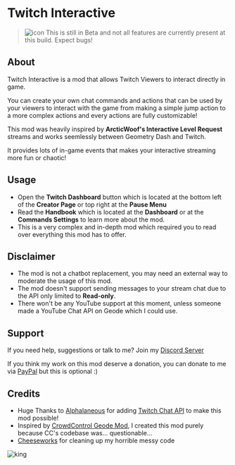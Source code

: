 # Twitch Interactive

> ![icon](frame:highObjectIcon_001.png) <cy>This is still in Beta and not all features are currently present at this build. Expect bugs!</c>

## About
<cp>Twitch Interactive</c> is a mod that allows Twitch Viewers to interact directly in game.

You can create your own chat commands and actions that can be used by your viewers to interact with the game from making a simple jump action to a more complex actions and every actions are fully customizable!

This mod was heavily inspired by **ArcticWoof's Interactive Level Request** streams and works seemlessly between Geometry Dash and Twitch.

It provides lots of in-game events that makes your interactive streaming more <cg>fun</c> or <cr>chaotic</c>!
## Usage
- Open the <cp>**Twitch Dashboard**</c> button which is located at the bottom left of the **Creator Page** or top right at the **Pause Menu**
- Read the <cg>**Handbook**</c> which is located at the **Dashboard** or at the **Commands Settings** to learn more about the mod.
- This is a <cr>very complex and in-depth mod</c> which required you to read over everything this mod has to offer.
## Disclaimer
- <cr>The mod is not a chatbot replacement, you may need an external way to moderate the usage of this mod.</c>
- <cr>The mod doesn't support sending messages to your stream chat due to the API only limited to **Read-only**.</c>
- <cr>There won't be any YouTube support at this moment, unless someone made a YouTube Chat API on Geode which I could use.</c>
## Support
If you need help, suggestions or talk to me? Join my [Discord Server](https://discord.gg/gXcppxTNxC)

If you think my work on this mod deserve a donation, you can donate to me via [PayPal](https://www.paypal.com/donate/?business=payment%40arcticwoof.com.au&item_name=Project+Donation%2FFunds&currency_code=AUD) but this is optional :)
## Credits
- Huge Thanks to [Alphalaneous](user:1139015) for adding [Twitch Chat API](mod:alphalaneous.twitch_chat_api) to make this mod possible!
- Inspired by [CrowdControl Geode Mod](https://github.com/WarpWorld/CCPack-PC-GeometryDash), I created this mod purely because CC's codebase was... questionable...
- [Cheeseworks](user:6408873) for cleaning up my horrible messy code

![king](arcticwoof.twitch_interactive/king.png)